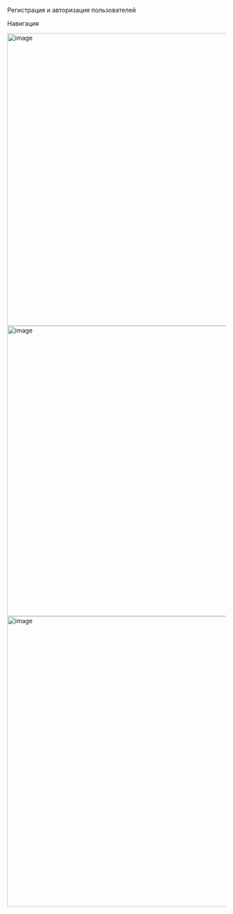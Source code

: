 Регистрация и авторизация пользователей

Навигация

<img width="673" alt="image" src="https://github.com/Andrey11ewf/KireevAAipopo/assets/147238274/ad405e90-ffc3-4ce2-bec5-20cbc5221cb8">
<img width="668" alt="image" src="https://github.com/Andrey11ewf/KireevAAipopo/assets/147238274/c875ecd8-f545-4252-b9da-6a4039e7577d">
<img width="668" alt="image" src="https://github.com/Andrey11ewf/KireevAAipopo/assets/147238274/727fabf1-1c59-400a-9746-6d0de7d72770">

